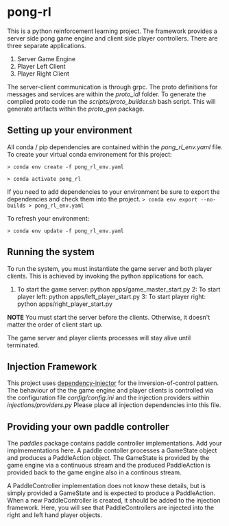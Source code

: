 # pong-rl
This is a python reinforcement learning project. The framework provides a server side pong game engine and client side player controllers.  There are three separate applications.
1. Server Game Engine
2. Player Left Client
3. Player Right Client

The server-client communication is through grpc.  The proto definitions for messages and services are within the *proto_idl* folder.
To generate the compiled proto code run the *scripts/proto_builder.sh* bash script.  This will generate artifacts within the *proto_gen* package.

## Setting up your environment
All conda / pip dependencies are contained within the *pong_rl_env.yaml* file.
To create your virtual conda environement for this project:

`> conda env create -f pong_rl_env.yaml`

`> conda activate pong_rl`

If you need to add dependencies to your environment be sure to export the dependencies and check them into the project.
`> conda env export --no-builds > pong_rl_env.yaml`

To refresh your environment:

`> conda env update -f pong_rl_env.yaml`


## Running the system
To run the system, you must instantiate the game server and both player clients.  This is achieved by invoking the python applications for each.
1. To start the game server: python apps/game_master_start.py
2: To start player left: python apps/left_player_start.py
3: To start player right: python apps/right_player_start.py

**NOTE** You must start the server before the clients.  Otherwise, it doesn't matter the order of client start up.

The game server and player clients processes will stay alive until terminated.

## Injection Framework
This project uses [dependency-injector](https://pypi.org/project/dependency-injector/) for the inversion-of-control pattern. The behaviour of the the game engine and player clients is controlled via the configuration file *config/config.ini* and the 
injection providers within *injections/providers.py*  Please place all injection dependencies into this file.  

## Providing your own paddle controller
The *paddles* package contains paddle controller implementations.  Add your implmementations here. A paddle contoller processes a GameState object and produces a 
PaddleAction object.  The GameState is provided by the game engine via a continuous stream and the produced PaddleAction is provided 
back to the game engine also in a continous stream.

A PaddleController implementation does not know these details, but is simply provided a GameState and is expected to produce a PaddleAction.
When a new PaddleController is created, it should be added to the injection framework.  Here, you will see that PaddleControllers are 
injected into the right and left hand player objects.

